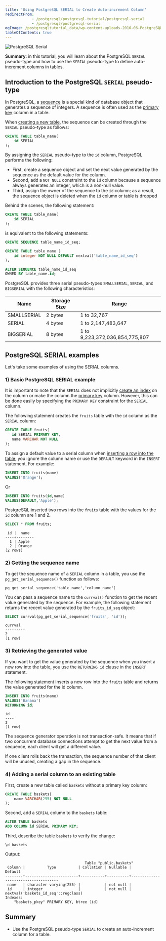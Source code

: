 ```yaml
---
title: 'Using PostgreSQL SERIAL to Create Auto-increment Column'
redirectFrom: 
            - /postgresql/postgresql-tutorial/postgresql-serial
            - /postgresql/postgresql-serial
ogImage: /postgresqltutorial_data/wp-content-uploads-2016-06-PostgreSQL-Serial-268x300.png
tableOfContents: true
---
```


![PostgreSQL Serial](/postgresqltutorial_data/wp-content-uploads-2016-06-PostgreSQL-Serial-268x300.png)

**Summary**: in this tutorial, you will learn about the PostgreSQL `SERIAL` pseudo-type and how to use the `SERIAL` pseudo-type to define auto-increment columns in tables.

## Introduction to the PostgreSQL `SERIAL` pseudo-type

In PostgreSQL, a [sequence](/postgresql/postgresql-sequences) is a special kind of database object that generates a sequence of integers. A sequence is often used as the [primary key](/postgresql/postgresql-tutorial/postgresql-primary-key) column in a table.

When [creating a new table](/postgresql/postgresql-create-table), the sequence can be created through the `SERIAL` pseudo-type as follows:

```sql
CREATE TABLE table_name(
    id SERIAL
);
```

By assigning the `SERIAL` pseudo-type to the `id` column, PostgreSQL performs the following:

- First, create a sequence object and set the next value generated by the sequence as the default value for the column.
- Second, add a `NOT NULL` constraint to the `id` column because a sequence always generates an integer, which is a non-null value.
- Third, assign the owner of the sequence to the `id` column; as a result, the sequence object is deleted when the `id` column or table is dropped

Behind the scenes, the following statement:

```sql
CREATE TABLE table_name(
    id SERIAL
);
```

is equivalent to the following statements:

```sql
CREATE SEQUENCE table_name_id_seq;

CREATE TABLE table_name (
    id integer NOT NULL DEFAULT nextval('table_name_id_seq')
);

ALTER SEQUENCE table_name_id_seq
OWNED BY table_name.id;
```

PostgreSQL provides three serial pseudo-types `SMALLSERIAL`, `SERIAL`, and `BIGSERIAL` with the following characteristics:

| **Name**    | **Storage Size** | **Range**                      |
| ----------- | ---------------- | ------------------------------ |
| SMALLSERIAL | 2 bytes          | 1 to 32,767                    |
| SERIAL      | 4 bytes          | 1 to 2,147,483,647             |
| BIGSERIAL   | 8 bytes          | 1 to 9,223,372,036,854,775,807 |

## PostgreSQL SERIAL examples

Let's take some examples of using the SERIAL columns.

### 1) Basic PostgreSQL SERIAL example

It is important to note that the `SERIAL` does not implicitly [create an index](/postgresql/postgresql-indexes/postgresql-create-index) on the column or make the column the [primary key](/postgresql/postgresql-primary-key) column. However, this can be done easily by specifying the `PRIMARY KEY` constraint for the `SERIAL` column.

The following statement creates the `fruits` table with the `id` column as the `SERIAL` column:

```sql
CREATE TABLE fruits(
   id SERIAL PRIMARY KEY,
   name VARCHAR NOT NULL
);
```

To assign a default value to a serial column when [inserting a row into the table](/postgresql/postgresql-insert), you ignore the column name or use the `DEFAULT` keyword in the `INSERT` statement. For example:

```sql
INSERT INTO fruits(name)
VALUES('Orange');
```

Or

```sql
INSERT INTO fruits(id,name)
VALUES(DEFAULT,'Apple');
```

PostgreSQL inserted two rows into the `fruits` table with the values for the `id` column are 1 and 2.

```sql
SELECT * FROM fruits;
```

```
 id |  name
----+--------
  1 | Apple
  2 | Orange
(2 rows)
```

### 2) Getting the sequence name

To get the sequence name of a `SERIAL` column in a table, you use the `pg_get_serial_sequence()` function as follows:

```
pg_get_serial_sequence('table_name','column_name')
```

You can pass a sequence name to the `currval()` function to get the recent value generated by the sequence. For example, the following statement returns the recent value generated by the `fruits_id_seq` object:

```sql
SELECT currval(pg_get_serial_sequence('fruits', 'id'));
```

```
currval
---------
2
(1 row)
```

### 3) Retrieving the generated value

If you want to get the value generated by the sequence when you insert a new row into the table, you use the `RETURNING id` clause in the `INSERT` statement.

The following statement inserts a new row into the `fruits` table and returns the value generated for the id column.

```sql
INSERT INTO fruits(name)
VALUES('Banana')
RETURNING id;
```

```
id
----
3
(1 row)
```

The sequence generator operation is not transaction-safe. It means that if two concurrent database connections attempt to get the next value from a sequence, each client will get a different value.

If one client rolls back the transaction, the sequence number of that client will be unused, creating a gap in the sequence.

### 4) Adding a serial column to an existing table

First, create a new table called `baskets` without a primary key column:

```sql
CREATE TABLE baskets(
    name VARCHAR(255) NOT NULL
);
```

Second, add a `SERIAL` column to the `baskets` table:

```sql
ALTER TABLE baskets
ADD COLUMN id SERIAL PRIMARY KEY;
```

Third, describe the table `baskets` to verify the change:

```
\d baskets
```

Output:

```
                                    Table "public.baskets"
 Column |          Type          | Collation | Nullable |               Default
--------+------------------------+-----------+----------+-------------------------------------
 name   | character varying(255) |           | not null |
 id     | integer                |           | not null | nextval('baskets_id_seq'::regclass)
Indexes:
    "baskets_pkey" PRIMARY KEY, btree (id)
```

## Summary

- Use the PostgreSQL pseudo-type `SERIAL` to create an auto-increment column for a table.
